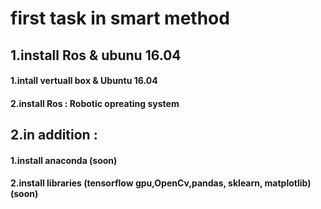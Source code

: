 # first task in smart method 

## 1.install Ros & ubunu 16.04

#### 1.intall vertuall box & Ubuntu 16.04

#### 2.install Ros : Robotic opreating system 

## 2.in addition :

#### 1.install anaconda (soon) 
#### 2.install libraries (tensorflow gpu,OpenCv,pandas, sklearn, matplotlib) (soon)
